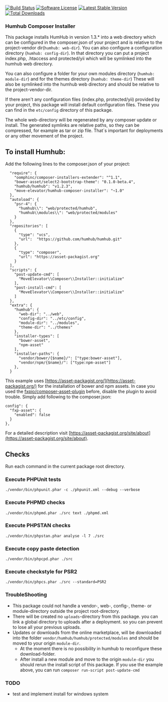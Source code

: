 [![Build Status](https://travis-ci.org/move-elevator/humhub-composer-installer.svg?branch=master)](https://travis-ci.org/move-elevator/humhub-composer-installer)
[![Software License](https://img.shields.io/badge/license-MIT-brightgreen.svg)](LICENSE)
[![Latest Stable Version](https://poser.pugx.org/move-elevator/humhub-composer-installer/v/stable)](https://packagist.org/packages/move-elevator/humhub-composer-installer)
[![Total Downloads](https://poser.pugx.org/move-elevator/humhub-composer-installer/downloads)](https://packagist.org/packages/move-elevator/humhub-composer-installer)

### Humhub Composer Installer

This package installs HumHub in version 1.3.* into a web directory which can be configured in the composer.json of your project and is relative to the project-vendor dir(`humhub: web-dir`).
You can also configure a configuration directory (`humhub: config-dir`). In that directory you can put a project index.php, .htaccess and protected/yii which will be symlinked into the humhub web directory.

You can also configure a folder for your own modules directory (`humhub: module-dir`) and  for the themes directory (`humhub: theme-dir`) These will also be symlinked into the humhub web directory and should be relative to the project-vendor-dir.

If there aren't any configuration files (index.php, protected/yii) provided by your project, this package will install default configuration files. These you can find in the `etc/config` directory of this package.

The whole web-directory will be regenerated by any composer update or install. The generated symlinks are relative paths, so they can be compressed, for example as tar or zip file. That´s important for deployments or any other movement of the project.  

## To install Humhub:
Add the following lines to the composer.json of your project:
```
  "require": {
    "oomphinc/composer-installers-extender": "^1.1", 
    "bower-asset/select2-bootstrap-theme": "0.1.0-beta.4",
    "humhub/humhub": "v1.2.3",
    "move-elevator/humhub-composer-installer": "~1.0"
  },
  "autoload": {
    "psr-4": {
      "humhub\\": "web/protected/humhub",
      "humhub\\modules\\": "web/protected/modules"
    }
  },
  "repositories": [
    {
      "type": "vcs",
      "url":  "https://github.com/humhub/humhub.git"
    },
    {
      "type": "composer",
      "url": "https://asset-packagist.org"
    }
  ],
  "scripts": {
    "post-update-cmd": [
      "MoveElevator\\Composer\\Installer::initialize"
    ],  
    "post-install-cmd": [
      "MoveElevator\\Composer\\Installer::initialize"
    ]  
  },
  "extra": {
    "humhub": {
      "web-dir": "../web",
      "config-dir": "../etc/config",
      "module-dir": "../modules",
      "theme-dir": "../themes"
    },
    "installer-types": [
      "bower-asset", 
      "npm-asset"
    ],
    "installer-paths": {
      "vendor/bower/{$name}/": ["type:bower-asset"],
      "vendor/npm/{$name}/": ["type:npm-asset"]
    },
  }
```

This example uses [https://asset-packagist.org/](https://asset-packagist.org/) for the installation of bower and npm assets.
In case you used the [fxpio/composer-asset-plugin](https://github.com/fxpio/composer-asset-plugin) before, disable the plugin to avoid trouble. Simply add following to the composer.json:
```
config": {
  "fxp-asset": {
    "enabled": false
  }
},
```

For a detailed description visit [https://asset-packagist.org/site/about](https://asset-packagist.org/site/about).


## Checks
Run each command in the current package root directory.

### Execute PHPUnit tests

```
./vendor/bin/phpunit.phar -c ./phpunit.xml --debug --verbose
```

### Execute PHPMD checks

```
./vendor/bin/phpmd.phar ./src text ./phpmd.xml
```

### Execute PHPSTAN checks

```
./vendor/bin/phpstan.phar analyse -l 7 ./src
```

### Execute copy paste detection

```
./vendor/bin/phpcpd.phar ./src 
```

### Execute checkstyle for PSR2

```
./vendor/bin/phpcs.phar ./src --standard=PSR2 
```

### TroubleShooting

- This package could not handle a vendor-, web-, config-, theme- or module-directory outside the project root-directory.
- There will be created no `uploads`-directory from this package. you can link a global directory to uploads after a deployment. so you can prevent to lose all your previous uploads.
- Updates or downloads from the online marketplace, will be downloaded into the folder `vendor/humhub/humhub/protected/modules` and should be moved to your origin `module-dir`.
  - At the moment there is no possibility in humhub to reconfigure these download-folder.
  - After install a new module and move to the origin `module-dir` you should rerun the install script of this package. If you use the example above, you can run `composer run-script post-update-cmd`  

### TODO

- test and implement install for windows system

